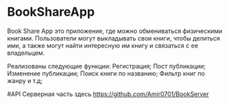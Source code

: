 # BookShareApp

Book Share App это приложение, где можно обмениваться физическими книгами.
Пользователи могут выкладывать свои книги, чтобы делиться ими, а также могут найти интересную им книгу и связаться с ее владельцем.

Реализованы следующие функции:
Регистрация;
Пост публикации;
Изменение публикации;
Поиск книги по названию;
Фильтр книг по жанру и т.д;

#API
Серверная часть здесь https://github.com/Amir0701/BookServer
